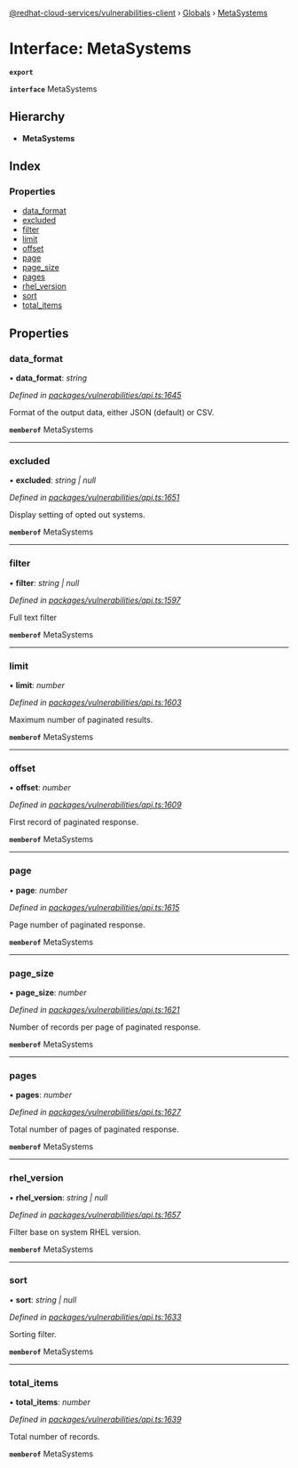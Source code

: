 [@redhat-cloud-services/vulnerabilities-client](../README.md) › [Globals](../globals.md) › [MetaSystems](metasystems.md)

# Interface: MetaSystems

**`export`** 

**`interface`** MetaSystems

## Hierarchy

* **MetaSystems**

## Index

### Properties

* [data_format](metasystems.md#data_format)
* [excluded](metasystems.md#excluded)
* [filter](metasystems.md#filter)
* [limit](metasystems.md#limit)
* [offset](metasystems.md#offset)
* [page](metasystems.md#page)
* [page_size](metasystems.md#page_size)
* [pages](metasystems.md#pages)
* [rhel_version](metasystems.md#rhel_version)
* [sort](metasystems.md#sort)
* [total_items](metasystems.md#total_items)

## Properties

###  data_format

• **data_format**: *string*

*Defined in [packages/vulnerabilities/api.ts:1645](https://github.com/fhlavac/javascript-clients/blob/master/packages/vulnerabilities/api.ts#L1645)*

Format of the output data, either JSON (default) or CSV.

**`memberof`** MetaSystems

___

###  excluded

• **excluded**: *string | null*

*Defined in [packages/vulnerabilities/api.ts:1651](https://github.com/fhlavac/javascript-clients/blob/master/packages/vulnerabilities/api.ts#L1651)*

Display setting of opted out systems.

**`memberof`** MetaSystems

___

###  filter

• **filter**: *string | null*

*Defined in [packages/vulnerabilities/api.ts:1597](https://github.com/fhlavac/javascript-clients/blob/master/packages/vulnerabilities/api.ts#L1597)*

Full text filter

**`memberof`** MetaSystems

___

###  limit

• **limit**: *number*

*Defined in [packages/vulnerabilities/api.ts:1603](https://github.com/fhlavac/javascript-clients/blob/master/packages/vulnerabilities/api.ts#L1603)*

Maximum number of paginated results.

**`memberof`** MetaSystems

___

###  offset

• **offset**: *number*

*Defined in [packages/vulnerabilities/api.ts:1609](https://github.com/fhlavac/javascript-clients/blob/master/packages/vulnerabilities/api.ts#L1609)*

First record of paginated response.

**`memberof`** MetaSystems

___

###  page

• **page**: *number*

*Defined in [packages/vulnerabilities/api.ts:1615](https://github.com/fhlavac/javascript-clients/blob/master/packages/vulnerabilities/api.ts#L1615)*

Page number of paginated response.

**`memberof`** MetaSystems

___

###  page_size

• **page_size**: *number*

*Defined in [packages/vulnerabilities/api.ts:1621](https://github.com/fhlavac/javascript-clients/blob/master/packages/vulnerabilities/api.ts#L1621)*

Number of records per page of paginated response.

**`memberof`** MetaSystems

___

###  pages

• **pages**: *number*

*Defined in [packages/vulnerabilities/api.ts:1627](https://github.com/fhlavac/javascript-clients/blob/master/packages/vulnerabilities/api.ts#L1627)*

Total number of pages of paginated response.

**`memberof`** MetaSystems

___

###  rhel_version

• **rhel_version**: *string | null*

*Defined in [packages/vulnerabilities/api.ts:1657](https://github.com/fhlavac/javascript-clients/blob/master/packages/vulnerabilities/api.ts#L1657)*

Filter base on system RHEL version.

**`memberof`** MetaSystems

___

###  sort

• **sort**: *string | null*

*Defined in [packages/vulnerabilities/api.ts:1633](https://github.com/fhlavac/javascript-clients/blob/master/packages/vulnerabilities/api.ts#L1633)*

Sorting filter.

**`memberof`** MetaSystems

___

###  total_items

• **total_items**: *number*

*Defined in [packages/vulnerabilities/api.ts:1639](https://github.com/fhlavac/javascript-clients/blob/master/packages/vulnerabilities/api.ts#L1639)*

Total number of records.

**`memberof`** MetaSystems
